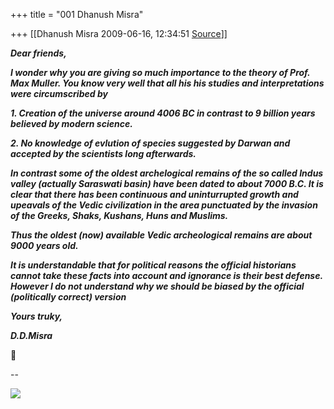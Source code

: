 +++
title = "001 Dhanush Misra"

+++
[[Dhanush Misra	2009-06-16, 12:34:51 [Source](https://groups.google.com/g/bvparishat/c/RaD9Tf_a4EM)]]



***Dear friends,***

***I wonder why you are giving so much importance to the theory of Prof. Max Muller. You know very well that all his his studies and interpretations were circumscribed by***

***1. Creation of the universe around 4006 BC in contrast to 9 billion years believed by modern science.***

***2. No knowledge of evlution of species suggested by Darwan and accepted by the scientists long afterwards.***

***In contrast some of the oldest archelogical remains of the so called Indus valley (actually Saraswati basin) have been dated to about 7000 B.C. It is clear that there has been continuous and uninturrupted growth and upeavals of the Vedic civilization in the area punctuated by the invasion of the Greeks, Shaks, Kushans, Huns and Muslims.***

***Thus the oldest (now) available Vedic archeological remains are about 9000 years old.***

***It is understandable that for political reasons the official historians cannot take these facts into account and ignorance is their best defense. However I do not understand why we should be biased by the official (politically correct) version***

***Yours truky,***

***D.D.Misra***



--

[![](https://ci6.googleusercontent.com/proxy/V_XAyc-Qvrs1ReRmmVaT7xaRF5rtsGQn71c7Qelvaob7G0dRkOtguORDB2ukwBvXapLe3-IK-1yVyeZAmXf3csFAWJ1EVxUMK9X9CdEtckomNOY=s0-d-e1-ft#http://a8-asy.a8ww.net/a8-ads/adftrview?redirectid=ao-india_i_01)](http://a8-asy.a8ww.net/a8-ads/adftrclick?redirectid=ao-india_a_01)

